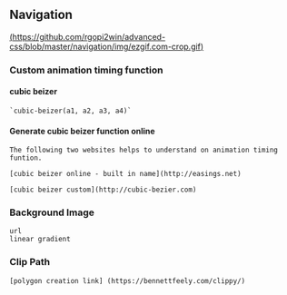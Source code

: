 ## Navigation

[(https://github.com/rgopi2win/advanced-css/blob/master/navigation/img/ezgif.com-crop.gif)](https://github.com/rgopi2win/advanced-css/blob/master/navigation/img/ezgif.com-crop.gif)

### Custom animation timing function

#### cubic beizer 

	`cubic-beizer(a1, a2, a3, a4)`

#### Generate cubic beizer function online
	
	The following two websites helps to understand on animation timing funtion.

	[cubic beizer online - built in name](http://easings.net)

	[cubic beizer custom](http://cubic-bezier.com)

### Background Image
	url
	linear gradient
	
### Clip Path
		
	[polygon creation link] (https://bennettfeely.com/clippy/)
